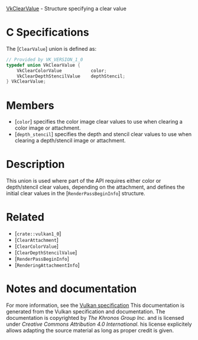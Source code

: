 [VkClearValue](https://www.khronos.org/registry/vulkan/specs/1.3-extensions/man/html/VkClearValue.html) - Structure specifying a clear value

# C Specifications
The [`ClearValue`] union is defined as:
```c
// Provided by VK_VERSION_1_0
typedef union VkClearValue {
    VkClearColorValue           color;
    VkClearDepthStencilValue    depthStencil;
} VkClearValue;
```

# Members
- [`color`] specifies the color image clear values to use when clearing a color image or attachment.
- [`depth_stencil`] specifies the depth and stencil clear values to use when clearing a depth/stencil image or attachment.

# Description
This union is used where part of the API requires either color or
depth/stencil clear values, depending on the attachment, and defines the
initial clear values in the [`RenderPassBeginInfo`] structure.

# Related
- [`crate::vulkan1_0`]
- [`ClearAttachment`]
- [`ClearColorValue`]
- [`ClearDepthStencilValue`]
- [`RenderPassBeginInfo`]
- [`RenderingAttachmentInfo`]

# Notes and documentation
For more information, see the [Vulkan specification](https://www.khronos.org/registry/vulkan/specs/1.3-extensions/html/vkspec.html)
This documentation is generated from the Vulkan specification and documentation.
The documentation is copyrighted by *The Khronos Group Inc.* and is licensed under *Creative Commons Attribution 4.0 International*.
his license explicitely allows adapting the source material as long as proper credit is given.
        